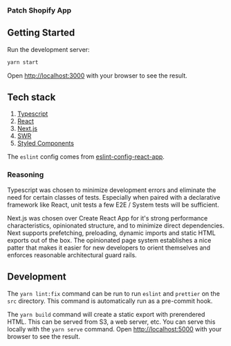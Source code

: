 ### Patch Shopify App

## Getting Started

Run the development server:

```bash
yarn start
```

Open [http://localhost:3000](http://localhost:3000) with your browser to see the result.

## Tech stack

1. [Typescript](https://www.typescriptlang.org/docs/)
1. [React](https://reactjs.org/docs/getting-started.html)
1. [Next.js](https://nextjs.org/docs)
1. [SWR](https://swr.vercel.app/)
1. [Styled Components](https://styled-components.com/docs)

The `eslint` config comes from [eslint-config-react-app](https://github.com/facebook/create-react-app/tree/master/packages/eslint-config-react-app).

### Reasoning

Typescript was chosen to minimize development errors and eliminate the need for certain classes of tests. Especially when paired with a declarative framework like React, unit tests a few E2E / System tests will be sufficient.

Next.js was chosen over Create React App for it's strong performance characteristics, opinionated structure, and to minimize direct dependencies. Next supports prefetching, preloading, dynamic imports and static HTML exports out of the box. The opinionated page system establishes a nice patter that makes it easier for new developers to orient themselves and enforces reasonable architectural guard rails.

## Development

The `yarn lint:fix` command can be run to run `eslint` and `prettier` on the `src` directory. This command is automatically run as a pre-commit hook.

The `yarn build` command will create a static export with prerendered HTML. This can be served from S3, a web server, etc. You can serve this locally with the `yarn serve` command. Open [http://localhost:5000](http://localhost:5000) with your browser to see the result.
